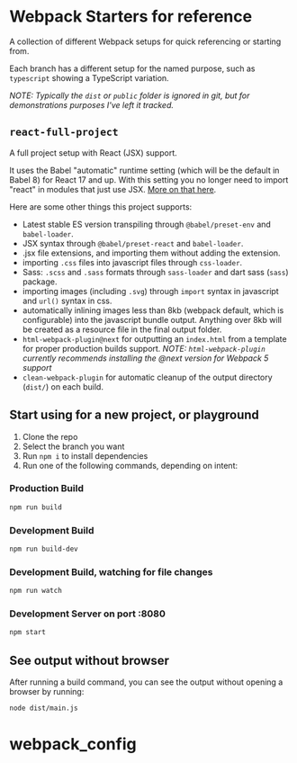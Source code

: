 # Webpack Starters for reference

A collection of different Webpack setups for quick referencing or starting from.

Each branch has a different setup for the named purpose, such as `typescript` showing a TypeScript variation.

_NOTE: Typically the `dist` or `public` folder is ignored in git, but for demonstrations purposes I've left it tracked._

## `react-full-project`

A full project setup with React (JSX) support.

It uses the Babel "automatic" runtime setting (which will be the default in Babel 8) for React 17 and up. With this setting you no longer need to import "react" in modules that just use JSX. [More on that here](https://babeljs.io/blog/2020/03/16/7.9.0#a-new-jsx-transform-11154).

Here are some other things this project supports:

- Latest stable ES version transpiling through `@babel/preset-env` and `babel-loader`.
- JSX syntax through `@babel/preset-react` and `babel-loader`.
- .jsx file extensions, and importing them without adding the extension.
- importing `.css` files into javascript files through `css-loader`.
- Sass: `.scss` and `.sass` formats through `sass-loader` and dart sass (`sass`) package.
- importing images (including `.svg`) through `import` syntax in javascript and `url()` syntax in css.
- automatically inlining images less than 8kb (webpack default, which is configurable) into the javascript bundle output. Anything over 8kb will be created as a resource file in the final output folder.
- `html-webpack-plugin@next` for outputting an `index.html` from a template for proper production builds support. _NOTE: `html-webpack-plugin` currently recommends installing the @next version for Webpack 5 support_
- `clean-webpack-plugin` for automatic cleanup of the output directory (`dist/`) on each build.

## Start using for a new project, or playground

1. Clone the repo
2. Select the branch you want
3. Run `npm i` to install dependencies
4. Run one of the following commands, depending on intent:

### Production Build

```bash
npm run build
```

### Development Build

```bash
npm run build-dev
```

### Development Build, watching for file changes

```bash
npm run watch
```

### Development Server on port :8080

```bash
npm start
```

## See output without browser

After running a build command, you can see the output without opening a browser by running:

```bash
node dist/main.js
```
# webpack_config
